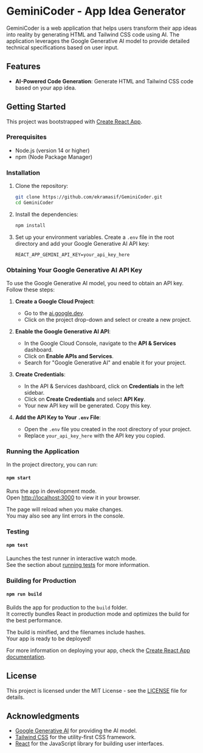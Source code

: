 # GeminiCoder - App Idea Generator

GeminiCoder is a web application that helps users transform their app ideas into reality by generating HTML and Tailwind CSS code using AI. The application leverages the Google Generative AI model to provide detailed technical specifications based on user input.

## Features

- **AI-Powered Code Generation**: Generate HTML and Tailwind CSS code based on your app idea.

## Getting Started

This project was bootstrapped with [Create React App](https://github.com/facebook/create-react-app).

### Prerequisites

- Node.js (version 14 or higher)
- npm (Node Package Manager)

### Installation

1. Clone the repository:

   ```bash
   git clone https://github.com/ekramasif/GeminiCoder.git
   cd GeminiCoder
   ```

2. Install the dependencies:

   ```bash
   npm install
   ```

3. Set up your environment variables. Create a `.env` file in the root directory and add your Google Generative AI API key:

   ```plaintext
   REACT_APP_GEMINI_API_KEY=your_api_key_here
   ```

### Obtaining Your Google Generative AI API Key

To use the Google Generative AI model, you need to obtain an API key. Follow these steps:

1. **Create a Google Cloud Project**:
   - Go to the [ai.google.dev](https://ai.google.dev/gemini-api/docs/api-key).
   - Click on the project drop-down and select or create a new project.

2. **Enable the Google Generative AI API**:
   - In the Google Cloud Console, navigate to the **API & Services** dashboard.
   - Click on **Enable APIs and Services**.
   - Search for "Google Generative AI" and enable it for your project.

3. **Create Credentials**:
   - In the API & Services dashboard, click on **Credentials** in the left sidebar.
   - Click on **Create Credentials** and select **API Key**.
   - Your new API key will be generated. Copy this key.

4. **Add the API Key to Your `.env` File**:
   - Open the `.env` file you created in the root directory of your project.
   - Replace `your_api_key_here` with the API key you copied.

### Running the Application

In the project directory, you can run:

#### `npm start`

Runs the app in development mode.\
Open [http://localhost:3000](http://localhost:3000) to view it in your browser.

The page will reload when you make changes.\
You may also see any lint errors in the console.

### Testing

#### `npm test`

Launches the test runner in interactive watch mode.\
See the section about [running tests](https://facebook.github.io/create-react-app/docs/running-tests) for more information.

### Building for Production

#### `npm run build`

Builds the app for production to the `build` folder.\
It correctly bundles React in production mode and optimizes the build for the best performance.

The build is minified, and the filenames include hashes.\
Your app is ready to be deployed!

For more information on deploying your app, check the [Create React App documentation](https://facebook.github.io/create-react-app/docs/deployment).

## License

This project is licensed under the MIT License - see the [LICENSE](LICENSE) file for details.

## Acknowledgments

- [Google Generative AI](https://cloud.google.com/generative-ai) for providing the AI model.
- [Tailwind CSS](https://tailwindcss.com/) for the utility-first CSS framework.
- [React](https://reactjs.org/) for the JavaScript library for building user interfaces.